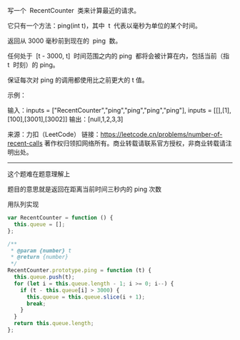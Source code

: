 写一个  RecentCounter  类来计算最近的请求。

它只有一个方法：ping(int t)，其中  t  代表以毫秒为单位的某个时间。

返回从 3000 毫秒前到现在的  ping  数。

任何处于  [t - 3000, t]  时间范围之内的 ping  都将会被计算在内，包括当前（指 t  时刻）的 ping。

保证每次对 ping 的调用都使用比之前更大的 t 值。

示例：

输入：inputs = ["RecentCounter","ping","ping","ping","ping"], inputs = [[],[1],[100],[3001],[3002]]
输出：[null,1,2,3,3]

来源：力扣（LeetCode）
链接：https://leetcode.cn/problems/number-of-recent-calls
著作权归领扣网络所有。商业转载请联系官方授权，非商业转载请注明出处。

---

这个题难在题意理解上

题目的意思就是返回在距离当前时间三秒内的 ping 次数

用队列实现

```javascript
var RecentCounter = function () {
  this.queue = [];
};

/**
 * @param {number} t
 * @return {number}
 */
RecentCounter.prototype.ping = function (t) {
  this.queue.push(t);
  for (let i = this.queue.length - 1; i >= 0; i--) {
    if (t - this.queue[i] > 3000) {
      this.queue = this.queue.slice(i + 1);
      break;
    }
  }
  return this.queue.length;
};
```
